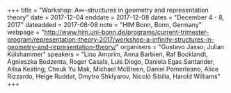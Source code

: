 +++
title = "Workshop: A&#8734;-structures in geometry and representation theory"
date = 2017-12-04
enddate = 2017-12-08
dates = "December 4 - 8, 2017"
dateadded = 2017-08-08
note = "HIM Bonn, Bonn, Germany"
webpage = "http://www.him.uni-bonn.de/programs/current-trimester-program/representation-theory-2017/workshop-a-infinity-structures-in-geometry-and-representation-theory/"
organisers = "Gustavo Jasso, Julian Külshammer"
speakers = "Lino Amorim, Anna Barbieri, Raf Bocklandt, Agnieszka Bodzenta, Roger Casals, Luis Diogo, Daniela Egas Santander, Ailsa Keating, Cheuk Yu Mak, Michael McBreen, Daniel Pomerleano, Alice Rizzardo, Helge Ruddat, Dmytro Shklyarov, Nicolò Sibilla, Harold Williams"
+++
